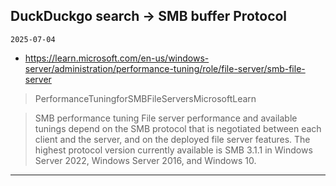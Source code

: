 ## DuckDuckgo search -> SMB buffer Protocol
`2025-07-04`

* https://learn.microsoft.com/en-us/windows-server/administration/performance-tuning/role/file-server/smb-file-server

<blockquote>
 PerformanceTuningforSMBFileServersMicrosoftLearn
</blockquote>
<blockquote>
SMB performance tuning File server performance and available tunings depend on the SMB protocol that is negotiated between each client and the server, and on the deployed file server features. The highest protocol version currently available is SMB 3.1.1 in Windows Server 2022, Windows Server 2016, and Windows 10.
</blockquote>

---

